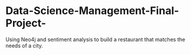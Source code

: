 # Data-Science-Management-Final-Project-
Using Neo4j and sentiment analysis to build a restaurant that matches the needs of a city. 
